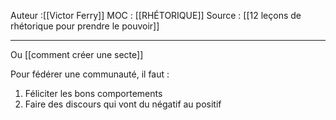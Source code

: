 
Auteur :[[Victor Ferry]]
MOC : [[RHÉTORIQUE]]
Source : [[12 leçons de rhétorique pour prendre le pouvoir]]
***

Ou [[comment créer une secte]] 

Pour fédérer une communauté, il faut : 
1. Féliciter les bons comportements
2. Faire des discours qui vont du négatif au positif
